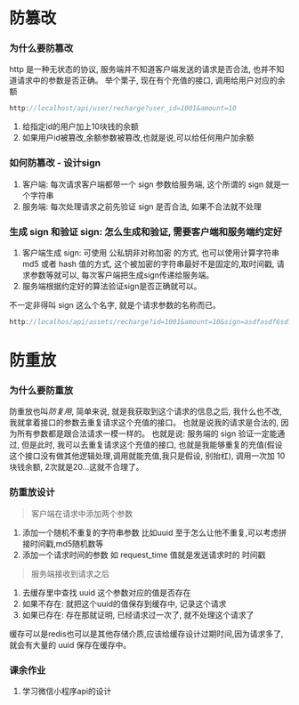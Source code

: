 # 防篡改
### 为什么要防篡改
http 是一种无状态的协议, 服务端并不知道客户端发送的请求是否合法, 也并不知道请求中的参数是否正确。
举个栗子, 现在有个充值的接口, 调用给用户对应的余额
```js
http://localhost/api/user/recharge?user_id=1001&amount=10
```
1. 给指定id的用户加上10块钱的余额
2. 如果用户id被篡改,余额参数被篡改,也就是说,可以给任何用户加余额

### 如何防篡改 - 设计sign
1. 客户端: 每次请求客户端都带一个 sign 参数给服务端, 这个所谓的 sign 就是一个字符串
2. 服务端: 每次处理请求之前先验证 sign 是否合法, 如果不合法就不处理

### 生成 sign 和验证 sign: 怎么生成和验证, 需要客户端和服务端约定好
1. 客户端生成 sign: 可使用 公私钥非对称加密 的方式, 也可以使用计算字符串 md5 或者 hash 值的方式, 这个被加密的字符串最好不是固定的,取时间戳, 请求参数等就可以, 每次客户端把生成sign传递给服务端。
2. 服务端根据约定好的算法验证sign是否正确就可以。


不一定非得叫 sign 这么个名字, 就是个请求参数的名称而已。
```js
http://localhos/api/assets/recharge?id=1001&amount=10&sign=asdfasdf6sdfs87f67
```


# 防重放
### 为什么要防重放
防重放也叫*防复用*, 简单来说, 就是我获取到这个请求的信息之后, 我什么也不改, 我就拿着接口的参数去重复请求这个充值的接口。
也就是说我的请求是合法的, 因为所有参数都是跟合法请求一模一样的。 也就是说: 服务端的 sign 验证一定能通过, 但是此时, 我可以去重复请求这个充值的接口, 也就是我能够重复的充值(假设这个接口没有做其他逻辑处理,调用就能充值,我只是假设, 别抬杠), 调用一次加 10 块钱余额, 2次就是20...这就不合理了。

### 防重放设计
> 客户端在请求中添加两个参数
1. 添加一个随机不重复的字符串参数 比如uuid 至于怎么让他不重复,可以考虑拼接时间戳,md5随机数等
2. 添加一个请求时间的参数 如 request_time 值就是发送请求时的 时间戳

> 服务端接收到请求之后
1. 去缓存里中查找 uuid 这个参数对应的值是否存在
2. 如果不存在: 就把这个uuid的值保存到缓存中, 记录这个请求
3. 如果已存在: 存在那就证明, 已经请求过一次了, 就不处理这个请求了

缓存可以是redis也可以是其他存储介质,应该给缓存设计过期时间,因为请求多了,就会有大量的 uuid 保存在缓存中。

###  课余作业
1. 学习微信小程序api的设计